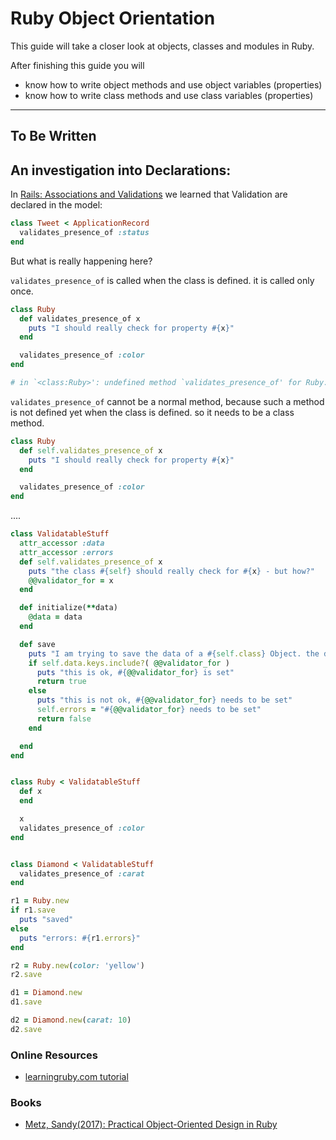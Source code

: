 Ruby Object Orientation
===========

This guide will take a closer look at objects, classes and modules in Ruby.

After finishing this guide you will

- know how to write object methods and use object variables (properties)
- know how to write class methods and use class variables (properties)

-------------------------------------------------------------------------------

## To Be Written

## An investigation into Declarations:

In [Rails: Associations and Validations](rails_associations_and_validations.html) we learned that Validation are declared in the model:

```ruby
class Tweet < ApplicationRecord
  validates_presence_of :status
end
```

But what is really happening here?

`validates_presence_of` is called when the class is defined. it is called only once.

```ruby
class Ruby
  def validates_presence_of x
    puts "I should really check for property #{x}"
  end

  validates_presence_of :color
end

# in `<class:Ruby>': undefined method `validates_presence_of' for Ruby:Class (NoMethodError)
```

`validates_presence_of` cannot be a normal method, because such a method is not defined yet
when the class is defined. so it needs to be a class method.

```ruby
class Ruby
  def self.validates_presence_of x
    puts "I should really check for property #{x}"
  end

  validates_presence_of :color
end
```

....

```ruby
class ValidatableStuff
  attr_accessor :data
  attr_accessor :errors
  def self.validates_presence_of x
    puts "the class #{self} should really check for #{x} - but how?"
    @@validator_for = x
  end

  def initialize(**data)
    @data = data
  end

  def save
    puts "I am trying to save the data of a #{self.class} Object. the data is #{self.data}"
    if self.data.keys.include?( @@validator_for )
      puts "this is ok, #{@@validator_for} is set"
      return true
    else
      puts "this is not ok, #{@@validator_for} needs to be set"
      self.errors = "#{@@validator_for} needs to be set"
      return false
    end

  end
end


class Ruby < ValidatableStuff
  def x
  end

  x
  validates_presence_of :color
end


class Diamond < ValidatableStuff
  validates_presence_of :carat
end

r1 = Ruby.new
if r1.save
  puts "saved"
else
  puts "errors: #{r1.errors}"
end

r2 = Ruby.new(color: 'yellow')
r2.save

d1 = Diamond.new
d1.save

d2 = Diamond.new(carat: 10)
d2.save
```

### Online Resources

- [learningruby.com tutorial](http://rubylearning.com/satishtalim/tutorial.html)

### Books

- [Metz, Sandy(2017): Practical Object-Oriented Design in Ruby](https://www.poodr.com/)
